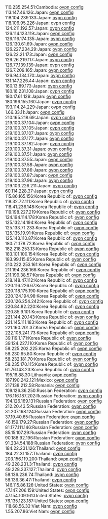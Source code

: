 110.235.254.51:Cambodia: [ovpn config](vpn/110_235_254_51.ovpn)  
113.147.46.126:Japan: [ovpn config](vpn/113_147_46_126.ovpn)  
118.104.239.133:Japan: [ovpn config](vpn/118_104_239_133.ovpn)  
118.106.95.226:Japan: [ovpn config](vpn/118_106_95_226.ovpn)  
124.211.192.57:Japan: [ovpn config](vpn/124_211_192_57.ovpn)  
126.114.123.119:Japan: [ovpn config](vpn/126_114_123_119.ovpn)  
126.116.174.135:Japan: [ovpn config](vpn/126_116_174_135.ovpn)  
126.130.61.69:Japan: [ovpn config](vpn/126_130_61_69.ovpn)  
126.227.234.29:Japan: [ovpn config](vpn/126_227_234_29.ovpn)  
126.22.21.173:Japan: [ovpn config](vpn/126_22_21_173.ovpn)  
126.26.219.117:Japan: [ovpn config](vpn/126_26_219_117.ovpn)  
126.77.139.139:Japan: [ovpn config](vpn/126_77_139_139.ovpn)  
126.7.209.165:Japan: [ovpn config](vpn/126_7_209_165.ovpn)  
126.94.134.170:Japan: [ovpn config](vpn/126_94_134_170.ovpn)  
131.147.226.44:Japan: [ovpn config](vpn/131_147_226_44.ovpn)  
160.13.89.173:Japan: [ovpn config](vpn/160_13_89_173.ovpn)  
180.16.231.108:Japan: [ovpn config](vpn/180_16_231_108.ovpn)  
180.17.61.129:Japan: [ovpn config](vpn/180_17_61_129.ovpn)  
180.196.155.160:Japan: [ovpn config](vpn/180_196_155_160.ovpn)  
193.114.24.229:Japan: [ovpn config](vpn/193_114_24_229.ovpn)  
1.66.33.11:Japan: [ovpn config](vpn/1_66_33_11.ovpn)  
210.165.218.69:Japan: [ovpn config](vpn/210_165_218_69.ovpn)  
219.100.37.104:Japan: [ovpn config](vpn/219_100_37_104.ovpn)  
219.100.37.105:Japan: [ovpn config](vpn/219_100_37_105.ovpn)  
219.100.37.107:Japan: [ovpn config](vpn/219_100_37_107.ovpn)  
219.100.37.177:Japan: [ovpn config](vpn/219_100_37_177.ovpn)  
219.100.37.182:Japan: [ovpn config](vpn/219_100_37_182.ovpn)  
219.100.37.31:Japan: [ovpn config](vpn/219_100_37_31.ovpn)  
219.100.37.51:Japan: [ovpn config](vpn/219_100_37_51.ovpn)  
219.100.37.55:Japan: [ovpn config](vpn/219_100_37_55.ovpn)  
219.100.37.58:Japan: [ovpn config](vpn/219_100_37_58.ovpn)  
219.100.37.86:Japan: [ovpn config](vpn/219_100_37_86.ovpn)  
219.100.37.87:Japan: [ovpn config](vpn/219_100_37_87.ovpn)  
219.100.37.96:Japan: [ovpn config](vpn/219_100_37_96.ovpn)  
219.103.226.211:Japan: [ovpn config](vpn/219_103_226_211.ovpn)  
60.114.228.37:Japan: [ovpn config](vpn/60_114_228_37.ovpn)  
115.86.165.156:Korea Republic of: [ovpn config](vpn/115_86_165_156.ovpn)  
118.32.72.111:Korea Republic of: [ovpn config](vpn/118_32_72_111.ovpn)  
118.41.236.148:Korea Republic of: [ovpn config](vpn/118_41_236_148.ovpn)  
119.198.227.219:Korea Republic of: [ovpn config](vpn/119_198_227_219.ovpn)  
124.194.114.178:Korea Republic of: [ovpn config](vpn/124_194_114_178.ovpn)  
125.132.14.194:Korea Republic of: [ovpn config](vpn/125_132_14_194.ovpn)  
125.133.71.233:Korea Republic of: [ovpn config](vpn/125_133_71_233.ovpn)  
125.135.19.91:Korea Republic of: [ovpn config](vpn/125_135_19_91.ovpn)  
125.143.110.87:Korea Republic of: [ovpn config](vpn/125_143_110_87.ovpn)  
180.71.178.72:Korea Republic of: [ovpn config](vpn/180_71_178_72.ovpn)  
182.218.253.13:Korea Republic of: [ovpn config](vpn/182_218_253_13.ovpn)  
183.101.100.154:Korea Republic of: [ovpn config](vpn/183_101_100_154.ovpn)  
183.99.115.65:Korea Republic of: [ovpn config](vpn/183_99_115_65.ovpn)  
210.222.253.161:Korea Republic of: [ovpn config](vpn/210_222_253_161.ovpn)  
211.194.236.166:Korea Republic of: [ovpn config](vpn/211_194_236_166.ovpn)  
211.199.38.57:Korea Republic of: [ovpn config](vpn/211_199_38_57.ovpn)  
218.148.47.112:Korea Republic of: [ovpn config](vpn/218_148_47_112.ovpn)  
220.116.226.67:Korea Republic of: [ovpn config](vpn/220_116_226_67.ovpn)  
220.118.175.190:Korea Republic of: [ovpn config](vpn/220_118_175_190.ovpn)  
220.124.194.98:Korea Republic of: [ovpn config](vpn/220_124_194_98.ovpn)  
220.126.254.242:Korea Republic of: [ovpn config](vpn/220_126_254_242.ovpn)  
220.84.82.220:Korea Republic of: [ovpn config](vpn/220_84_82_220.ovpn)  
220.85.9.101:Korea Republic of: [ovpn config](vpn/220_85_9_101.ovpn)  
221.144.20.143:Korea Republic of: [ovpn config](vpn/221_144_20_143.ovpn)  
221.145.111.183:Korea Republic of: [ovpn config](vpn/221_145_111_183.ovpn)  
221.160.201.37:Korea Republic of: [ovpn config](vpn/221_160_201_37.ovpn)  
222.108.241.73:Korea Republic of: [ovpn config](vpn/222_108_241_73.ovpn)  
39.119.1.171:Korea Republic of: [ovpn config](vpn/39_119_1_171.ovpn)  
39.124.227.110:Korea Republic of: [ovpn config](vpn/39_124_227_110.ovpn)  
58.225.202.225:Korea Republic of: [ovpn config](vpn/58_225_202_225.ovpn)  
58.230.65.80:Korea Republic of: [ovpn config](vpn/58_230_65_80.ovpn)  
58.232.181.70:Korea Republic of: [ovpn config](vpn/58_232_181_70.ovpn)  
58.235.170.115:Korea Republic of: [ovpn config](vpn/58_235_170_115.ovpn)  
61.76.143.23:Korea Republic of: [ovpn config](vpn/61_76_143_23.ovpn)  
195.16.88.30:Lithuania: [ovpn config](vpn/195_16_88_30.ovpn)  
187.190.242.121:Mexico: [ovpn config](vpn/187_190_242_121.ovpn)  
217.138.212.58:Romania: [ovpn config](vpn/217_138_212_58.ovpn)  
109.126.36.250:Russian Federation: [ovpn config](vpn/109_126_36_250.ovpn)  
176.116.187.202:Russian Federation: [ovpn config](vpn/176_116_187_202.ovpn)  
194.126.169.131:Russian Federation: [ovpn config](vpn/194_126_169_131.ovpn)  
212.20.43.5:Russian Federation: [ovpn config](vpn/212_20_43_5.ovpn)  
31.207.168.124:Russian Federation: [ovpn config](vpn/31_207_168_124.ovpn)  
37.19.40.65:Russian Federation: [ovpn config](vpn/37_19_40_65.ovpn)  
46.159.179.27:Russian Federation: [ovpn config](vpn/46_159_179_27.ovpn)  
81.177.111.146:Russian Federation: [ovpn config](vpn/81_177_111_146.ovpn)  
85.15.107.29:Russian Federation: [ovpn config](vpn/85_15_107_29.ovpn)  
90.188.92.196:Russian Federation: [ovpn config](vpn/90_188_92_196.ovpn)  
91.234.54.188:Russian Federation: [ovpn config](vpn/91_234_54_188.ovpn)  
184.22.231.126:Thailand: [ovpn config](vpn/184_22_231_126.ovpn)  
184.22.31.157:Thailand: [ovpn config](vpn/184_22_31_157.ovpn)  
203.156.119.200:Thailand: [ovpn config](vpn/203_156_119_200.ovpn)  
49.228.231.3:Thailand: [ovpn config](vpn/49_228_231_3.ovpn)  
49.228.237.127:Thailand: [ovpn config](vpn/49_228_237_127.ovpn)  
58.136.236.74:Thailand: [ovpn config](vpn/58_136_236_74.ovpn)  
58.136.36.47:Thailand: [ovpn config](vpn/58_136_36_47.ovpn)  
146.115.86.126:United States: [ovpn config](vpn/146_115_86_126.ovpn)  
47.147.206.159:United States: [ovpn config](vpn/47_147_206_159.ovpn)  
47.154.109.161:United States: [ovpn config](vpn/47_154_109_161.ovpn)  
76.135.123.187:United States: [ovpn config](vpn/76_135_123_187.ovpn)  
118.68.56.33:Viet Nam: [ovpn config](vpn/118_68_56_33.ovpn)  
1.55.207.86:Viet Nam: [ovpn config](vpn/1_55_207_86.ovpn)  
